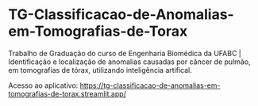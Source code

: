 # TG-Classificacao-de-Anomalias-em-Tomografias-de-Torax
Trabalho de Graduação do curso de Engenharia Biomédica da UFABC | Identificação e localização de anomalias causadas por câncer de pulmão, em tomografias de tórax, utilizando inteligência artifical.

Acesso ao aplicativo: https://tg-classificacao-de-anomalias-em-tomografias-de-torax.streamlit.app/
